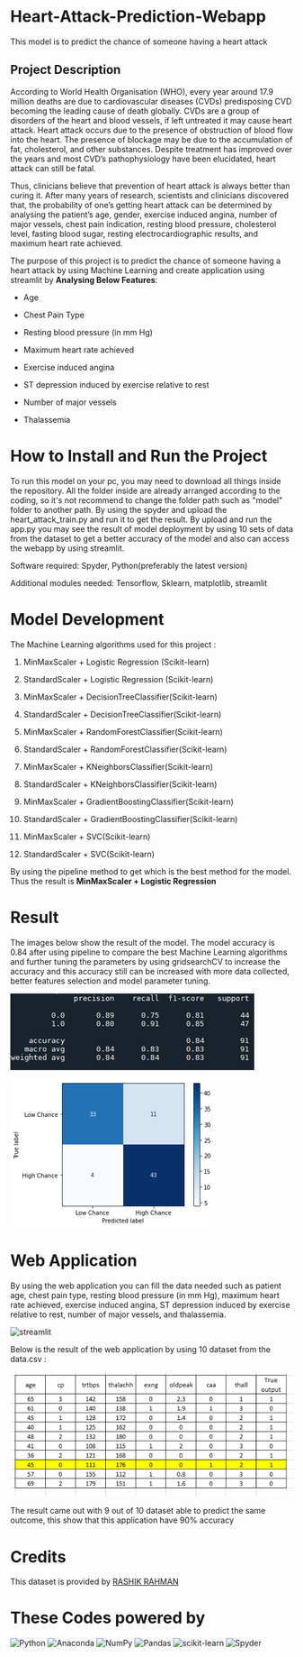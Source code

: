 # Heart-Attack-Prediction-Webapp
 This model is to predict the chance of someone having a heart attack

## Project Description
According to World Health Organisation (WHO), every year around 17.9 million deaths are due to cardiovascular diseases (CVDs) predisposing CVD becoming the leading cause of death globally. CVDs are a group of disorders of the heart and blood vessels, if left untreated it may cause heart attack. Heart attack occurs due to the presence of obstruction of blood flow into the heart. The presence of blockage may be due to the accumulation of fat, cholesterol, and other substances. Despite treatment has improved over the years and most CVD’s pathophysiology have been elucidated, heart attack can still be fatal.

Thus, clinicians believe that prevention of heart attack is always better than curing it. After many years of research, scientists and clinicians discovered that, the probability of one’s getting heart attack can be determined by analysing the patient’s age, gender, exercise induced angina, number of major vessels, chest pain indication, resting blood pressure, cholesterol level, fasting blood sugar, resting electrocardiographic results, and maximum heart rate achieved.

The purpose of this project is to predict the chance of someone having a heart attack by using Machine Learning and create application using streamlit by **Analysing Below Features**:

- Age

- Chest Pain Type

- Resting blood pressure (in mm Hg)

- Maximum heart rate achieved

- Exercise induced angina

- ST depression induced by exercise relative to rest

- Number of major vessels

- Thalassemia

# How to Install and Run the Project
To run this model on your pc, you may need to download all things inside the repository. All the folder inside are already arranged according to the coding, so it's not recommend to change the folder path such as "model" folder to another path. By using the spyder and upload the heart_attack_train.py and run it to get the result. By upload and run the app.py you may see the result of model deployment by using 10 sets of data from the dataset to get a better accuracy of the model and also can access the webapp by using streamlit.

Software required: Spyder, Python(preferably the latest version)

Additional modules needed: Tensorflow, Sklearn, matplotlib, streamlit

# Model Development
The Machine Learning algorithms used for this project :

1) MinMaxScaler + Logistic Regression (Scikit-learn)

2) StandardScaler + Logistic Regression (Scikit-learn)

3) MinMaxScaler + DecisionTreeClassifier(Scikit-learn)

4) StandardScaler + DecisionTreeClassifier(Scikit-learn)

5) MinMaxScaler + RandomForestClassifier(Scikit-learn)

6) StandardScaler + RandomForestClassifier(Scikit-learn)

7) MinMaxScaler + KNeighborsClassifier(Scikit-learn)

8) StandardScaler + KNeighborsClassifier(Scikit-learn)

9) MinMaxScaler + GradientBoostingClassifier(Scikit-learn)

10) StandardScaler + GradientBoostingClassifier(Scikit-learn)

11) MinMaxScaler + SVC(Scikit-learn)

12) StandardScaler + SVC(Scikit-learn)

By using the pipeline method to get which is the best method for the model. Thus the result is **MinMaxScaler + Logistic Regression**

# Result

The images below show the result of the model. The model accuracy is 0.84 after using pipeline to compare the best Machine Learning algorithms and further tuning the parameters by using gridsearchCV to increase the accuracy and this accuracy still can be increased with more data collected, better features selection and model parameter tuning.

![Result Accuracy](https://github.com/shahirilfauzan/Heart-Attack-Prediction-Webapp/blob/1821dd6c814ebc9c1720481ec2ea961982a816f4/static/result.PNG)

![Result](https://github.com/shahirilfauzan/Heart-Attack-Prediction-Webapp/blob/a338b05234e5fc0248063efa8a2fdba270be9e23/static/matrix_result1.png)

# Web Application
By using the web application you can fill the data needed such as patient age, chest pain type, resting blood pressure (in mm Hg), maximum heart rate achieved, exercise induced angina, ST depression induced by exercise relative to rest, number of major vessels, and thalassemia.

![streamlit](https://github.com/shahirilfauzan/Heart-Attack-Prediction-Webapp/blob/23133fed24cbee8c2fa0862dea8882f0966591d9/static/result_final_.gif)

Below is the result of the web application by using 10 dataset from the data.csv :

![streamlit](https://github.com/shahirilfauzan/Heart-Attack-Prediction-Webapp/blob/23133fed24cbee8c2fa0862dea8882f0966591d9/static/data_result.PNG)

The result came out with 9 out of 10 dataset able to predict the same outcome, this show that this application have 90% accuracy

# Credits
This dataset is provided by [RASHIK RAHMAN](https://www.kaggle.com/datasets/rashikrahmanpritom/heart-attack-analysis-prediction-dataset/discussion/234843?sort=votes)

# These Codes powered by
![Python](https://img.shields.io/badge/python-3670A0?style=for-the-badge&logo=python&logoColor=ffdd54)
 ![Anaconda](https://img.shields.io/badge/Anaconda-%2344A833.svg?style=for-the-badge&logo=anaconda&logoColor=white)
 ![NumPy](https://img.shields.io/badge/numpy-%23013243.svg?style=for-the-badge&logo=numpy&logoColor=white)
 ![Pandas](https://img.shields.io/badge/pandas-%23150458.svg?style=for-the-badge&logo=pandas&logoColor=white)
 ![scikit-learn](https://img.shields.io/badge/scikit--learn-%23F7931E.svg?style=for-the-badge&logo=scikit-learn&logoColor=white)
![Spyder](https://img.shields.io/badge/Spyder-838485?style=for-the-badge&logo=spyder%20ide&logoColor=maroon)
